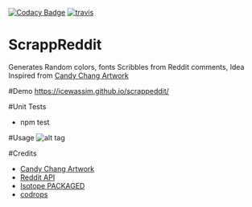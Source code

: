 
[![Codacy Badge](https://api.codacy.com/project/badge/Grade/b0bf01b1af4a4066816b572f5c7aca90)](https://www.codacy.com/app/icewassim/scrappeddit?utm_source=github.com&utm_medium=referral&utm_content=icewassim/scrappeddit&utm_campaign=badger)
[![travis](https://travis-ci.org/icewassim/scrappeddit.svg?branch=master)](https://travis-ci.org/icewassim/scrappeddit)

# ScrappReddit
 Generates Random colors, fonts Scribbles from Reddit comments, Idea Inspired from [Candy Chang Artwork](http://beforeidie.cc/site/about/)

#Demo
https://icewassim.github.io/scrappeddit/

#Unit Tests
 - npm test
 
#Usage
 ![alt tag](https://icewassim.github.io/scrappeddit/usage.gif)

#Credits
 - [Candy Chang Artwork](http://beforeidie.cc/site/about/)
 - [Reddit API](https://www.reddit.com/dev/api/)
 - [Isotope PACKAGED](http://isotope.metafizzy.co)
 - [codrops](http://www.codrops.com)
 
